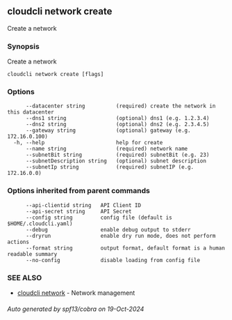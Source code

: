 ## cloudcli network create

Create a network

### Synopsis

Create a network

```
cloudcli network create [flags]
```

### Options

```
      --datacenter string          (required) create the network in this datacenter
      --dns1 string                (optional) dns1 (e.g. 1.2.3.4)
      --dns2 string                (optional) dns2 (e.g. 2.3.4.5)
      --gateway string             (optional) gateway (e.g. 172.16.0.100)
  -h, --help                       help for create
      --name string                (required) network name
      --subnetBit string           (required) subnetBit (e.g. 23)
      --subnetDescription string   (optional) subnet description
      --subnetIp string            (required) subnetIP (e.g. 172.16.0.0)
```

### Options inherited from parent commands

```
      --api-clientid string   API Client ID
      --api-secret string     API Secret
      --config string         config file (default is $HOME/.cloudcli.yaml)
      --debug                 enable debug output to stderr
      --dryrun                enable dry run mode, does not perform actions
      --format string         output format, default format is a human readable summary
      --no-config             disable loading from config file
```

### SEE ALSO

* [cloudcli network](cloudcli_network.md)	 - Network management

###### Auto generated by spf13/cobra on 19-Oct-2024

